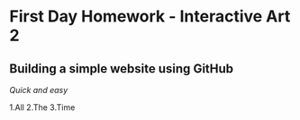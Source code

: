 # First Day Homework - Interactive Art 2
## Building a simple website using **GitHub**

*Quick and easy*

1.All
2.The
3.Time

